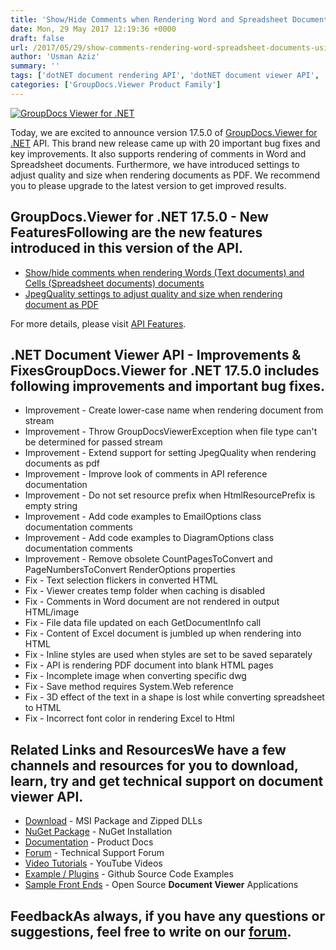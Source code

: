 ```yaml
---
title: 'Show/Hide Comments when Rendering Word and Spreadsheet Documents using GroupDocs.Viewer for .NET 17.5.0'
date: Mon, 29 May 2017 12:19:36 +0000
draft: false
url: /2017/05/29/show-comments-rendering-word-spreadsheet-documents-using-groupdocs.viewer-.net-17.5.0/
author: 'Usman Aziz'
summary: ''
tags: ['dotNET document rendering API', 'dotNET document viewer API', 'GroupDocs.Viewer for .NET Releases']
categories: ['GroupDocs.Viewer Product Family']
---
```


[![GroupDocs Viewer for .NET](https://blog.groupdocs.com/wp-content/uploads/sites/4/2016/11/groupdocs-viewer-net.png)](http://groupdocs.com/dot-net/document-viewer-library)

Today, we are excited to announce version 17.5.0 of [GroupDocs.Viewer for .NET](https://www.groupdocs.com/products/viewer/net) API. This brand new release came up with 20 important bug fixes and key improvements. It also supports rendering of comments in Word and Spreadsheet documents. Furthermore, we have introduced settings to adjust quality and size when rendering documents as PDF. We recommend you to please upgrade to the latest version to get improved results.

## GroupDocs.Viewer for .NET 17.5.0 - New FeaturesFollowing are the new features introduced in this version of the API.

*   [Show/hide comments when rendering Words (Text documents) and Cells (Spreadsheet documents) documents](https://docs.groupdocs.com/viewer/net)
*   [JpegQuality settings to adjust quality and size when rendering document as PDF](https://docs.groupdocs.com/viewer/net)

For more details, please visit [API Features](https://docs.groupdocs.com/display/viewernet/Features+Overview "GroupDocs.Viewer features").

## .NET Document Viewer API - Improvements & FixesGroupDocs.Viewer for .NET 17.5.0 includes following improvements and important bug fixes.

*   Improvement - Create lower-case name when rendering document from stream
*   Improvement - Throw GroupDocsViewerException when file type can't be determined for passed stream
*   Improvement - Extend support for setting JpegQuality when rendering documents as pdf
*   Improvement - Improve look of comments in API reference documentation
*   Improvement - Do not set resource prefix when HtmlResourcePrefix is empty string
*   Improvement - Add code examples to EmailOptions class documentation comments
*   Improvement - Add code examples to DiagramOptions class documentation comments
*   Improvement - Remove obsolete CountPagesToConvert and PageNumbersToConvert RenderOptions properties
*   Fix - Text selection flickers in converted HTML
*   Fix - Viewer creates temp folder when caching is disabled
*   Fix - Comments in Word document are not rendered in output HTML/image
*   Fix - File data file updated on each GetDocumentInfo call
*   Fix - Content of Excel document is jumbled up when rendering into HTML
*   Fix - Inline styles are used when styles are set to be saved separately
*   Fix - API is rendering PDF document into blank HTML pages
*   Fix - Incomplete image when converting specific dwg
*   Fix - Save method requires System.Web reference
*   Fix - 3D effect of the text in a shape is lost while converting spreadsheet to HTML
*   Fix - Incorrect font color in rendering Excel to Html

## Related Links and ResourcesWe have a few channels and resources for you to download, learn, try and get technical support on **document viewer API**.

*   [Download](http://downloads.groupdocs.com/viewer/net "Download API") - MSI Package and Zipped DLLs
*   [NuGet Package](https://www.nuget.org/packages/groupdocs-viewer-dotnet/ "Install from NuGet Package") - NuGet Installation
*   [Documentation](https://docs.groupdocs.com/viewer/net "Document Viewer API Documentation ") - Product Docs
*   [Forum](http://groupdocs.com/Community/forums/groupdocs.viewer-product-family/4/showforum.aspx "Technical Support Forum") - Technical Support Forum
*   [Video Tutorials](https://www.youtube.com/channel/UCgO8dwgI5KAsQCVegviVXYA/playlists "GroupDocs.Viewer video tutorials") - YouTube Videos
*   [Example / Plugins](https://github.com/groupdocsviewer/GroupDocs_Viewer_NET "download example project and front ends") - Github Source Code Examples
*   [Sample Front Ends](https://github.com/groupdocs-viewer/ "Open Source Document Viewer Applications") - Open Source **Document Viewer** Applications

## FeedbackAs always, if you have any questions or suggestions, feel free to write on our [forum](http://groupdocs.com/Community/forums/groupdocs.viewer-product-family/4/showforum.aspx "Technical Support Forum").





